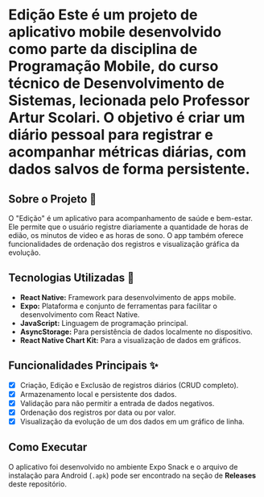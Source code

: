 #  Edição Este é um projeto de aplicativo mobile desenvolvido como parte da disciplina de Programação Mobile, do curso técnico de Desenvolvimento de Sistemas, lecionada pelo Professor Artur Scolari. O objetivo é criar um diário pessoal para registrar e acompanhar métricas diárias, com dados salvos de forma persistente.

## Sobre o Projeto 📝
O "Edição" é um aplicativo para acompanhamento de saúde e bem-estar. Ele permite que o usuário registre diariamente a quantidade de horas de edião, os minutos de video e as horas de sono. O app também oferece funcionalidades de ordenação dos registros e visualização gráfica da evolução.

## Tecnologias Utilizadas 🚀
* **React Native:** Framework para desenvolvimento de apps mobile.
* **Expo:** Plataforma e conjunto de ferramentas para facilitar o desenvolvimento com React Native.
* **JavaScript:** Linguagem de programação principal.
* **AsyncStorage:** Para persistência de dados localmente no dispositivo.
* **React Native Chart Kit:** Para a visualização de dados em gráficos.

## Funcionalidades Principais ✨
- [x] Criação, Edição e Exclusão de registros diários (CRUD completo).
- [x] Armazenamento local e persistente dos dados.
- [x] Validação para não permitir a entrada de dados negativos.
- [x] Ordenação dos registros por data ou por valor.
- [x] Visualização da evolução de um dos dados em um gráfico de linha.

## Como Executar
O aplicativo foi desenvolvido no ambiente Expo Snack e o arquivo de instalação para Android (`.apk`) pode ser encontrado na seção de **Releases** deste repositório.
